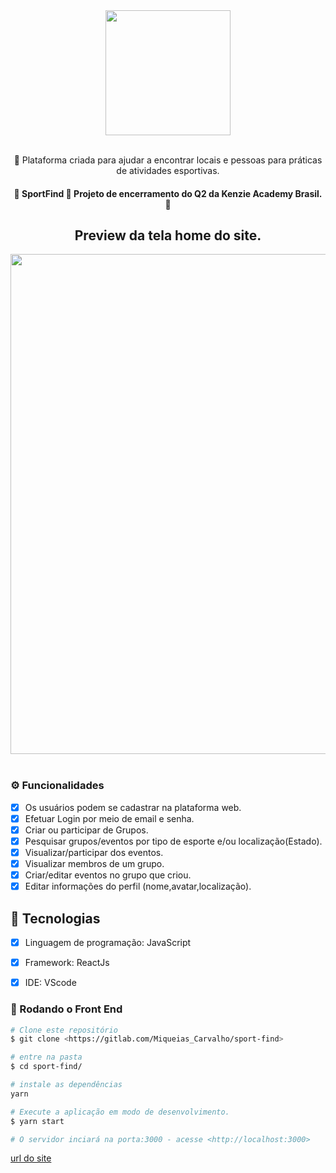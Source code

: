 <div align="center">
    <img src="https://i.imgur.com/SUCqved.jpg" width="200px"/><br><br>
</div>

<div align="center">
    <p align="center">🚀 Plataforma criada para ajudar a encontrar locais e pessoas para práticas de atividades esportivas.</p>
</div>
<div align="center">
    <h4> 🚧  SportFind 🚀 Projeto de encerramento do Q2 da Kenzie Academy Brasil.  🚧</h4>
</div>

<div align="center">
    <h2> Preview da tela home do site.</h2>
</div>

<div align="center">
    <img width="800px" hight="300px" src="https://i.imgur.com/hY2RNEn.png" /><br><br>
</div>

### ⚙️ Funcionalidades

- [x] Os usuários podem se cadastrar na plataforma web.
- [x] Efetuar Login por meio de email e senha.
- [x] Criar ou participar de Grupos.
- [x] Pesquisar grupos/eventos por tipo de esporte e/ou localização(Estado).
- [x] Visualizar/participar dos eventos.
- [x] Visualizar membros de um grupo.
- [x] Criar/editar eventos no grupo que criou. 
- [x] Editar informações do perfil (nome,avatar,localização).

## 🚀 Tecnologias

- [x] Linguagem de programação: JavaScript
- [x] Framework: ReactJs
- [x] IDE: VScode


### 🎲 Rodando o Front End

```bash
# Clone este repositório
$ git clone <https://gitlab.com/Miqueias_Carvalho/sport-find>

# entre na pasta
$ cd sport-find/

# instale as dependências
yarn

# Execute a aplicação em modo de desenvolvimento.
$ yarn start

# O servidor inciará na porta:3000 - acesse <http://localhost:3000>

```

[url do site](https://sport-find.vercel.app/)
